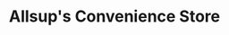 ---
title: "Allsup's Convenience Store"
url: /morton/allsups-convenience-store-east-fillmore-avenue/
shop: Lebensmittel
---
